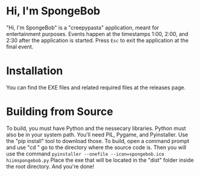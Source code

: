 # Hi, I'm SpongeBob
"Hi, I'm SpongeBob" is a "creepypasta" application, meant for entertainment purposes.
Events happen at the timestamps 1:00, 2:00, and 2:30 after the application is started.
Press `Esc` to exit the application at the final event.
# Installation
You can find the EXE files and related required files at the releases page.
# Building from Source
To build, you must have Python and the nessecary libraries.
Python must also be in your system path.
You'll need PIL, Pygame, and Pyinstaller. Use the "pip install" tool to download those.
To build, open a command prompt and use "cd <directory>" go to the directory where the source code is.
Then you will use the command `pyinstaller --onefile --icon=spongebob.ico hiimspongebob.py`
Place the exe that will be located in the "dist" folder inside the root directory.
And you're done!

